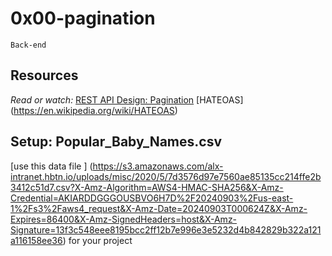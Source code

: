 # 0x00-pagination
`Back-end`

## Resources
<em>Read or watch:</em>
[REST API Design: Pagination](https://www.moesif.com/blog/technical/api-design/REST-API-Design-Filtering-Sorting-and-Pagination/#pagination)
[HATEOAS] (https://en.wikipedia.org/wiki/HATEOAS)

## Setup: Popular_Baby_Names.csv
[use this data file ] (https://s3.amazonaws.com/alx-intranet.hbtn.io/uploads/misc/2020/5/7d3576d97e7560ae85135cc214ffe2b3412c51d7.csv?X-Amz-Algorithm=AWS4-HMAC-SHA256&X-Amz-Credential=AKIARDDGGGOUSBVO6H7D%2F20240903%2Fus-east-1%2Fs3%2Faws4_request&X-Amz-Date=20240903T000624Z&X-Amz-Expires=86400&X-Amz-SignedHeaders=host&X-Amz-Signature=13f3c548eee8195bcc2ff12b7e996e3e5232d4b842829b322a121a116158ee36) for your project
